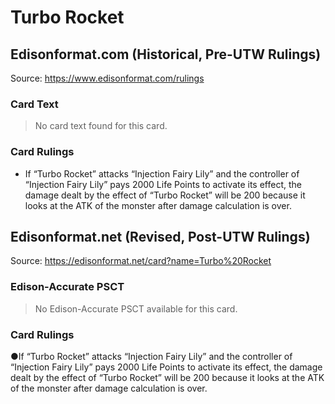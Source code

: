 # Turbo Rocket

## Edisonformat.com (Historical, Pre-UTW Rulings)

Source: https://www.edisonformat.com/rulings

### Card Text

> No card text found for this card.

### Card Rulings

*   If “Turbo Rocket” attacks “Injection Fairy Lily” and the controller of “Injection Fairy Lily” pays 2000 Life Points to activate its effect, the damage dealt by the effect of “Turbo Rocket” will be 200 because it looks at the ATK of the monster after damage calculation is over.

## Edisonformat.net (Revised, Post-UTW Rulings)

Source: https://edisonformat.net/card?name=Turbo%20Rocket

### Edison-Accurate PSCT

> No Edison-Accurate PSCT available for this card.

### Card Rulings

●If “Turbo Rocket” attacks “Injection Fairy Lily” and the controller of “Injection Fairy Lily” pays 2000 Life Points to activate its effect, the damage dealt by the effect of “Turbo Rocket” will be 200 because it looks at the ATK of the monster after damage calculation is over.
            